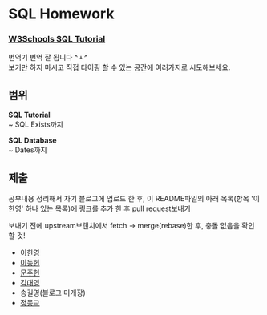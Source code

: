 # SQL Homework

### [W3Schools SQL Tutorial](https://www.w3schools.com/sql/)

번역기 번역 잘 됩니다 ^ㅅ^  
보기만 하지 마시고 직접 타이핑 할 수 있는 공간에 여러가지로 시도해보세요.

## 범위

**SQL Tutorial**  
~ SQL Exists까지

**SQL Database**  
~ Dates까지

## 제출

공부내용 정리해서 자기 블로그에 업로드 한 후, 이 README파일의 아래 목록(항목 '이한영' 하나 있는 목록)에 링크를 추가 한 후 pull request보내기

보내기 전에 upstream브랜치에서 fetch -> merge(rebase)한 후, 충돌 없음을 확인 할 것!

- [이한영](https://lhy.kr/)
- [이동현](https://folivoradev.github.io/)
- [문주현](https://elonmoon.github.io/articles/2018-09/sql-tutorial)
- [김대영](https://devkimm.github.io/)
- 송길영(블로그 미개장)
- [정몽교](https://mongkyo.github.io/)
